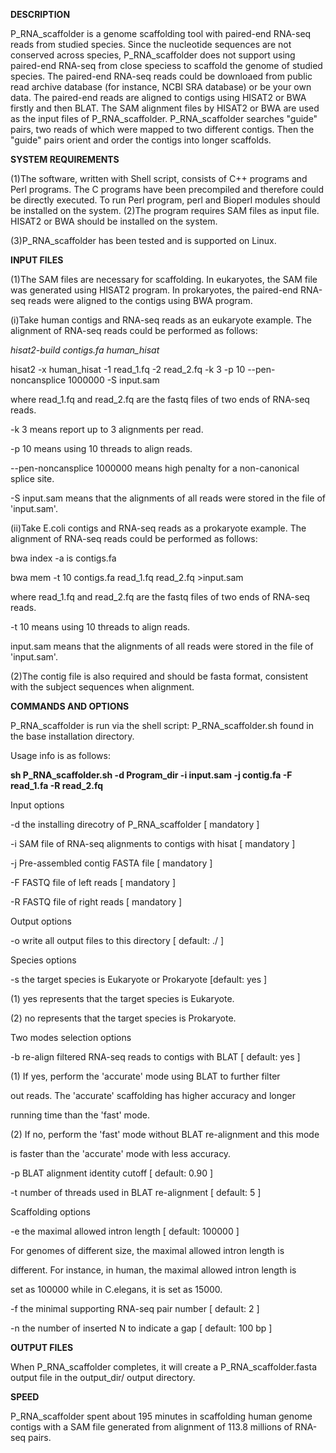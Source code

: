 <b>DESCRIPTION</b><p>
   P_RNA_scaffolder is a genome scaffolding tool with paired-end RNA-seq reads from studied species. Since the nucleotide sequences are not conserved across species, P_RNA_scaffolder does not support using paired-end RNA-seq from close speciess to scaffold the genome of studied species. The paired-end RNA-seq reads could be downloaed from public read archive database (for instance, NCBI SRA database) or be your own data. The paired-end reads are aligned to contigs using HISAT2 or BWA firstly and then BLAT. The SAM alignment files by HISAT2 or BWA are used as the input files of P_RNA_scaffolder. P_RNA_scaffolder searches "guide" pairs, two reads of which were mapped to two different contigs. Then the "guide" pairs orient and order the contigs into longer scaffolds.<p> 
<b>SYSTEM REQUIREMENTS</b><p>
(1)The software, written with Shell script, consists of C++ programs and Perl programs. The C programs have been precompiled and therefore could be directly executed. To run Perl program, perl and Bioperl modules should be installed on the system. 
(2)The program requires SAM files as input file. HISAT2 or BWA should be installed on the system.<p>
(3)P_RNA_scaffolder has been tested and is supported on Linux.<p>
<b>INPUT FILES</b><p>
(1)The SAM files are necessary for scaffolding. In eukaryotes, the SAM file was generated using HISAT2 program. In prokaryotes, the paired-end RNA-seq reads were aligned to the contigs using BWA program.<p>
(i)Take human contigs and RNA-seq reads as an eukaryote example. The alignment of RNA-seq reads could be performed as follows: <p>
<I>hisat2-build contigs.fa human_hisat</I><p>
hisat2 -x human_hisat -1 read_1.fq -2 read_2.fq -k 3 -p 10 --pen-noncansplice 1000000 -S input.sam <p>
where read_1.fq and read_2.fq are the fastq files of two ends of RNA-seq reads. <p>
-k 3 means report up to 3 alignments per read. <p>
-p 10 means using 10 threads to align reads. <p>
--pen-noncansplice 1000000 means high penalty for a non-canonical splice site. <p>
-S input.sam means that the alignments of all reads were stored in the file of 'input.sam'.<p> 

(ii)Take E.coli contigs and RNA-seq reads as a prokaryote example. The alignment of RNA-seq reads could be performed as follows: <p>
bwa index -a is contigs.fa <p>
bwa mem -t 10 contigs.fa read_1.fq read_2.fq >input.sam <p>

where read_1.fq and read_2.fq are the fastq files of two ends of RNA-seq reads. <p>
-t 10 means using 10 threads to align reads. <p>
input.sam means that the alignments of all reads were stored in the file of 'input.sam'. <p>

(2)The contig file is also required and should be fasta format, consistent with the subject sequences when alignment. <p>

<b>COMMANDS AND OPTIONS</b><p>
   P_RNA_scaffolder is run via the shell script: P_RNA_scaffolder.sh found in the base installation directory.<p>

   Usage info is as follows:<p>
<b>sh P_RNA_scaffolder.sh -d Program_dir -i input.sam -j contig.fa -F read_1.fa -R read_2.fq </b>

Input options <p>
     -d           the installing direcotry of P_RNA_scaffolder           [        mandatory ] <p>
     -i           SAM file of RNA-seq alignments to contigs with hisat   [        mandatory ] <p>
     -j           Pre-assembled contig FASTA file                        [        mandatory ] <p>
     -F           FASTQ file of left reads                               [        mandatory ] <p>
     -R           FASTQ file of right reads                              [        mandatory ] <p>

Output options <p>
     -o            write all output files to this directory              [ default:      ./ ] <p>

Species options <p>
     -s           the target species is Eukaryote or Prokaryote          [default:      yes ] <p>
                  (1) yes represents that the target species is Eukaryote. <p>
                  (2) no represents that the target species is Prokaryote. <p>

Two modes selection options <p>
     -b            re-align filtered RNA-seq reads to contigs with BLAT  [ default:     yes ] <p>
                   (1) If yes, perform the 'accurate' mode using BLAT to further filter <p>
                   out reads. The 'accurate' scaffolding has higher accuracy and longer <p>
                   running time than the 'fast' mode. <p>
                   (2) If no, perform the 'fast' mode without BLAT re-alignment and this mode <p>
                   is faster than the 'accurate' mode with less accuracy. <p>
     -p            BLAT alignment identity cutoff                        [ default:    0.90 ] <p>
     -t            number of threads used in BLAT re-alignment           [ default:       5 ] <p>

Scaffolding options <p>
     -e            the maximal allowed intron length                     [ default:  100000 ] <p>
                   For genomes of different size, the maximal allowed intron length is <p>
                   different. For instance, in human, the maximal allowed intron length is  <p>
                   set as 100000 while in C.elegans, it is set as 15000. <p> 
     -f            the minimal supporting RNA-seq pair number            [ default:       2 ] <p>
     -n            the number of inserted N to indicate a gap            [ default:  100 bp ] <p>
<b>OUTPUT FILES</b><p>
   When P_RNA_scaffolder completes, it will create a P_RNA_scaffolder.fasta output file in the output_dir/ output directory.  <p>
<b>SPEED</b><p>
   P_RNA_scaffolder spent about 195 minutes in scaffolding human genome contigs with a SAM file generated from alignment of 113.8 millions of RNA-seq pairs. <p>
